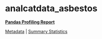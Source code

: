 # analcatdata_asbestos

[**Pandas Profiling Report**](https://epistasislab.github.io/pmlb/profile/analcatdata_asbestos.html)

[Metadata](metadata.yaml) | [Summary Statistics](summary_stats.tsv)

